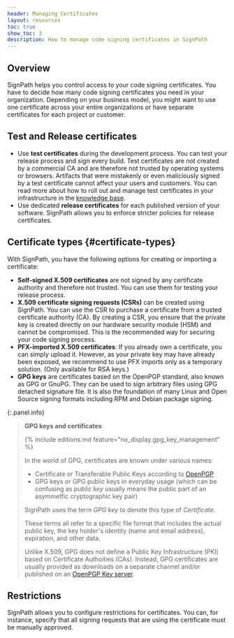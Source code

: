 ```yaml
---
header: Managing Certificates
layout: resources
toc: true
show_toc: 3
description: How to manage code signing certificates in SignPath
---
```


## Overview

SignPath helps you control access to your code signing certificates. You have to decide how many code signing certificates you need in your organization. Depending on your business model, you might want to use one certificate across your entire organizations or have separate certificates for each project or customer.

## Test and Release certificates

* Use **test certificates** during the development process. You can test your release process and sign every build. Test certificates are not created by a commercial CA and are therefore not trusted by operating systems or browsers. Artifacts that were mistakenly or even maliciously signed by a test certificate cannot affect your users and customers. You can read more about how to roll out and manage test certificates in your infrastructure in the [knowledge base](/code-signing/test-certificates).
* Use dedicated **release certificates** for each published version of your software. SignPath allows you to enforce stricter policies for release certificates.

## Certificate types {#certificate-types}

With SignPath, you have the following options for creating or importing a certificate:

* **Self-signed X.509 certificates** are not signed by any certificate authority and therefore not trusted. You can use them for testing your release process.
* **X.509 certificate signing requests (CSRs)** can be created using SignPath. You can use the CSR to purchase a certificate from a trusted certificate authority (CA). By creating a CSR, you ensure that the private key is created directly on our hardware security module (HSM) and cannot be compromised. This is the recommended way for securing your code signing process.
* **PFX-imported X.509 certificates**: If you already own a certificate, you can simply upload it. However, as your private key may have already been exposed, we recommend to use PFX imports only as a temporary solution. (Only available for RSA keys.)
* **GPG keys** are certificates based on the OpenPGP standard, also known as GPG or GnuPG. They can be used to sign arbitrary files using GPG detached signature file. It is also the foundation of many Linux and Open Source signing formats including RPM and Debian package signing.

{:.panel.info}
> **GPG keys and certificates**
>
> {% include editions.md feature="no_display.gpg_key_management" %}
>
> In the world of GPG, certificates are known under various names:
>
> * Certificate or Transferable Public Keys according to [OpenPGP](https://datatracker.ietf.org/doc/html/rfc4880) 
> * GPG keys or GPG public keys in everyday usage (which can be confusing as _public key_ usually means the public part of an asymmetfic cryptographic key pair)
>
> SignPath uses the term _GPG key_ to denote this type of _Certificate_.
>
> These terms all refer to a specific file format that includes the actual public key, the key holder's identity (name and email address), expiration, and other data.
>
> Unlike X.509, GPG does not define a Public Key Infrastructure (PKI) based on Certificate Authoities (CAs). Instead, GPG certificates are usually provided as downloads on a separate channel and/or published on an [OpenPGP Key server](https://en.wikipedia.org/wiki/Key_server_(cryptographic)).

## Restrictions

SignPath allows you to configure restrictions for certificates. You can, for instance, specify that all signing requests that are using the certificate must be manually approved.
